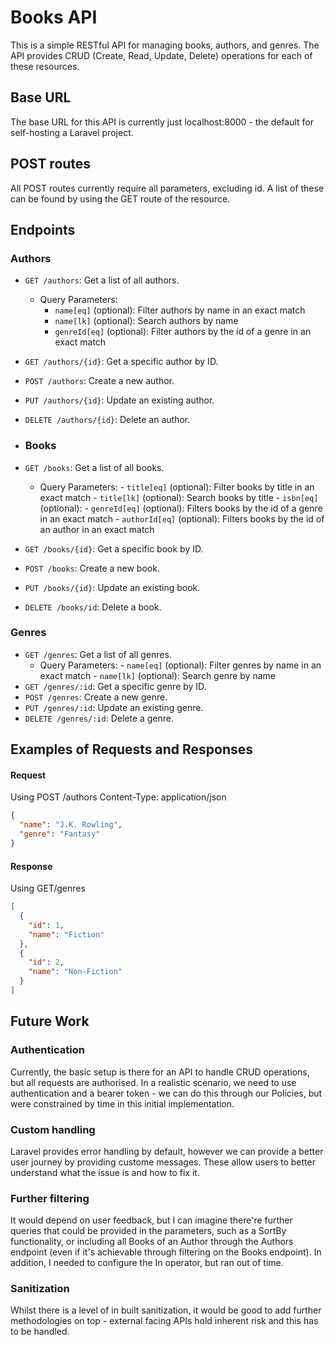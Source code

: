 # Books API

This is a simple RESTful API for managing books, authors, and genres. The API provides CRUD (Create, Read, Update, Delete) operations for each of these resources.

## Base URL

The base URL for this API is currently just localhost:8000 - the default for self-hosting a Laravel project. 

## POST routes

All POST routes currently require all parameters, excluding id. A list of these can be found by using the GET route of the resource.

## Endpoints

### Authors

- `GET /authors`: Get a list of all authors.
  - Query Parameters:
    - `name[eq]` (optional): Filter authors by name in an exact match
    - `name[lk]` (optional): Search authors by name
    - `genreId[eq]` (optional): Filter authors by the id of a genre in an exact match
- `GET /authors/{id}`: Get a specific author by ID.
- `POST /authors`: Create a new author.
- `PUT /authors/{id}`: Update an existing author.
- `DELETE /authors/{id}`: Delete an author.

- ### Books

- `GET /books`: Get a list of all books.
  - Query Parameters:
        - `title[eq]` (optional): Filter books by title in an exact match
        - `title[lk]` (optional): Search books by title
        - `isbn[eq]` (optional): 
        - `genreId[eq]` (optional): Filters books by the id of a genre in an exact match
        - `authorId[eq]` (optional): Filters books by the id of an author in an exact match
- `GET /books/{id}`: Get a specific book by ID.
- `POST /books`: Create a new book.
- `PUT /books/{id}`: Update an existing book.
- `DELETE /books/id`: Delete a book.

### Genres

- `GET /genres`: Get a list of all genres.
  - Query Parameters:
        - `name[eq]` (optional): Filter genres by name in an exact match
        - `name[lk]` (optional): Search genre by name
- `GET /genres/:id`: Get a specific genre by ID.
- `POST /genres`: Create a new genre.
- `PUT /genres/:id`: Update an existing genre.
- `DELETE /genres/:id`: Delete a genre.

## Examples of Requests and Responses

#### Request

Using POST /authors
Content-Type: application/json

```json
{
  "name": "J.K. Rowling",
  "genre": "Fantasy"
}
```

#### Response

Using GET/genres
 
```json
[
  {
    "id": 1,
    "name": "Fiction"
  },
  {
    "id": 2,
    "name": "Non-Fiction"
  }
]
```


## Future Work

### Authentication
Currently, the basic setup is there for an API to handle CRUD operations, but all requests are authorised. In a realistic scenario, we need to use authentication and a bearer token - we can do this through our Policies, but were constrained by time in this initial implementation.

### Custom handling
Laravel provides error handling by default, however we can provide a better user journey by providing custome messages. These allow users to better understand what the issue is and how to fix it.

### Further filtering
It would depend on user feedback, but I can imagine there're further queries that could be provided in the parameters, such as a SortBy functionality, or including all Books of an Author through the Authors endpoint (even if it's achievable through filtering on the Books endpoint). In addition, I needed to configure the In operator, but ran out of time.

### Sanitization
Whilst there is a level of in built sanitization, it would be good to add further methodologies on top - external facing APIs hold inherent risk and this has to be handled.
